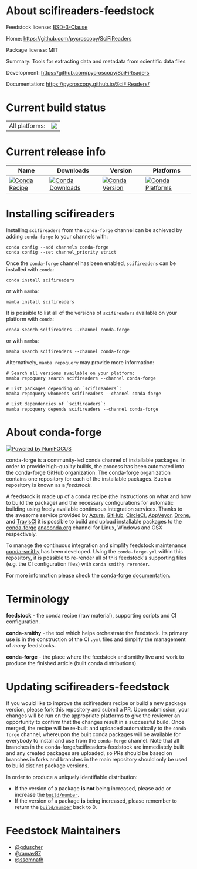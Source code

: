About scifireaders-feedstock
============================

Feedstock license: [BSD-3-Clause](https://github.com/conda-forge/scifireaders-feedstock/blob/main/LICENSE.txt)

Home: https://github.com/pycroscopy/SciFiReaders

Package license: MIT

Summary: Tools for extracting data and metadata from scientific data files

Development: https://github.com/pycroscopy/SciFiReaders

Documentation: https://pycroscopy.github.io/SciFiReaders/

Current build status
====================


<table><tr><td>All platforms:</td>
    <td>
      <a href="https://dev.azure.com/conda-forge/feedstock-builds/_build/latest?definitionId=15812&branchName=main">
        <img src="https://dev.azure.com/conda-forge/feedstock-builds/_apis/build/status/scifireaders-feedstock?branchName=main">
      </a>
    </td>
  </tr>
</table>

Current release info
====================

| Name | Downloads | Version | Platforms |
| --- | --- | --- | --- |
| [![Conda Recipe](https://img.shields.io/badge/recipe-scifireaders-green.svg)](https://anaconda.org/conda-forge/scifireaders) | [![Conda Downloads](https://img.shields.io/conda/dn/conda-forge/scifireaders.svg)](https://anaconda.org/conda-forge/scifireaders) | [![Conda Version](https://img.shields.io/conda/vn/conda-forge/scifireaders.svg)](https://anaconda.org/conda-forge/scifireaders) | [![Conda Platforms](https://img.shields.io/conda/pn/conda-forge/scifireaders.svg)](https://anaconda.org/conda-forge/scifireaders) |

Installing scifireaders
=======================

Installing `scifireaders` from the `conda-forge` channel can be achieved by adding `conda-forge` to your channels with:

```
conda config --add channels conda-forge
conda config --set channel_priority strict
```

Once the `conda-forge` channel has been enabled, `scifireaders` can be installed with `conda`:

```
conda install scifireaders
```

or with `mamba`:

```
mamba install scifireaders
```

It is possible to list all of the versions of `scifireaders` available on your platform with `conda`:

```
conda search scifireaders --channel conda-forge
```

or with `mamba`:

```
mamba search scifireaders --channel conda-forge
```

Alternatively, `mamba repoquery` may provide more information:

```
# Search all versions available on your platform:
mamba repoquery search scifireaders --channel conda-forge

# List packages depending on `scifireaders`:
mamba repoquery whoneeds scifireaders --channel conda-forge

# List dependencies of `scifireaders`:
mamba repoquery depends scifireaders --channel conda-forge
```


About conda-forge
=================

[![Powered by
NumFOCUS](https://img.shields.io/badge/powered%20by-NumFOCUS-orange.svg?style=flat&colorA=E1523D&colorB=007D8A)](https://numfocus.org)

conda-forge is a community-led conda channel of installable packages.
In order to provide high-quality builds, the process has been automated into the
conda-forge GitHub organization. The conda-forge organization contains one repository
for each of the installable packages. Such a repository is known as a *feedstock*.

A feedstock is made up of a conda recipe (the instructions on what and how to build
the package) and the necessary configurations for automatic building using freely
available continuous integration services. Thanks to the awesome service provided by
[Azure](https://azure.microsoft.com/en-us/services/devops/), [GitHub](https://github.com/),
[CircleCI](https://circleci.com/), [AppVeyor](https://www.appveyor.com/),
[Drone](https://cloud.drone.io/welcome), and [TravisCI](https://travis-ci.com/)
it is possible to build and upload installable packages to the
[conda-forge](https://anaconda.org/conda-forge) [anaconda.org](https://anaconda.org/)
channel for Linux, Windows and OSX respectively.

To manage the continuous integration and simplify feedstock maintenance
[conda-smithy](https://github.com/conda-forge/conda-smithy) has been developed.
Using the ``conda-forge.yml`` within this repository, it is possible to re-render all of
this feedstock's supporting files (e.g. the CI configuration files) with ``conda smithy rerender``.

For more information please check the [conda-forge documentation](https://conda-forge.org/docs/).

Terminology
===========

**feedstock** - the conda recipe (raw material), supporting scripts and CI configuration.

**conda-smithy** - the tool which helps orchestrate the feedstock.
                   Its primary use is in the construction of the CI ``.yml`` files
                   and simplify the management of *many* feedstocks.

**conda-forge** - the place where the feedstock and smithy live and work to
                  produce the finished article (built conda distributions)


Updating scifireaders-feedstock
===============================

If you would like to improve the scifireaders recipe or build a new
package version, please fork this repository and submit a PR. Upon submission,
your changes will be run on the appropriate platforms to give the reviewer an
opportunity to confirm that the changes result in a successful build. Once
merged, the recipe will be re-built and uploaded automatically to the
`conda-forge` channel, whereupon the built conda packages will be available for
everybody to install and use from the `conda-forge` channel.
Note that all branches in the conda-forge/scifireaders-feedstock are
immediately built and any created packages are uploaded, so PRs should be based
on branches in forks and branches in the main repository should only be used to
build distinct package versions.

In order to produce a uniquely identifiable distribution:
 * If the version of a package **is not** being increased, please add or increase
   the [``build/number``](https://docs.conda.io/projects/conda-build/en/latest/resources/define-metadata.html#build-number-and-string).
 * If the version of a package **is** being increased, please remember to return
   the [``build/number``](https://docs.conda.io/projects/conda-build/en/latest/resources/define-metadata.html#build-number-and-string)
   back to 0.

Feedstock Maintainers
=====================

* [@gduscher](https://github.com/gduscher/)
* [@ramav87](https://github.com/ramav87/)
* [@ssomnath](https://github.com/ssomnath/)

